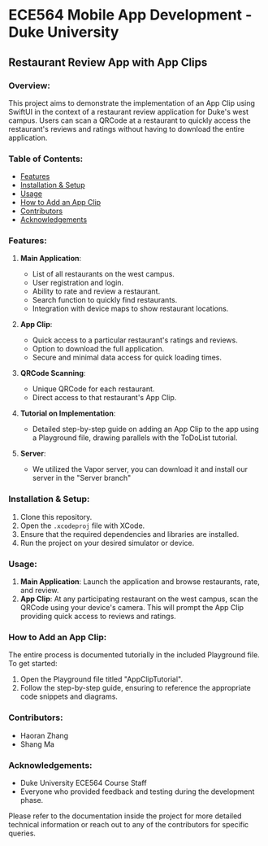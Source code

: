 # ECE564 Mobile App Development - Duke University
## Restaurant Review App with App Clips

### Overview:
This project aims to demonstrate the implementation of an App Clip using SwiftUI in the context of a restaurant review application for Duke's west campus. Users can scan a QRCode at a restaurant to quickly access the restaurant's reviews and ratings without having to download the entire application.

### Table of Contents:
- [Features](#features)
- [Installation & Setup](#installation--setup)
- [Usage](#usage)
- [How to Add an App Clip](#how-to-add-an-app-clip)
- [Contributors](#contributors)
- [Acknowledgements](#acknowledgements)

### Features:

1. **Main Application**:
    - List of all restaurants on the west campus.
    - User registration and login.
    - Ability to rate and review a restaurant.
    - Search function to quickly find restaurants.
    - Integration with device maps to show restaurant locations.

2. **App Clip**:
    - Quick access to a particular restaurant's ratings and reviews.
    - Option to download the full application.
    - Secure and minimal data access for quick loading times.

3. **QRCode Scanning**:
    - Unique QRCode for each restaurant.
    - Direct access to that restaurant's App Clip.

4. **Tutorial on Implementation**:
    - Detailed step-by-step guide on adding an App Clip to the app using a Playground file, drawing parallels with the ToDoList tutorial.

5. **Server**:
    - We utilized the Vapor server, you can download it and install our server in the "Server branch"

### Installation & Setup:
1. Clone this repository.
2. Open the `.xcodeproj` file with XCode.
3. Ensure that the required dependencies and libraries are installed.
4. Run the project on your desired simulator or device.

### Usage:
1. **Main Application**: Launch the application and browse restaurants, rate, and review.
2. **App Clip**: At any participating restaurant on the west campus, scan the QRCode using your device's camera. This will prompt the App Clip providing quick access to reviews and ratings.

### How to Add an App Clip:
The entire process is documented tutorially in the included Playground file. To get started:
1. Open the Playground file titled "AppClipTutorial".
2. Follow the step-by-step guide, ensuring to reference the appropriate code snippets and diagrams.

### Contributors:
- Haoran Zhang
- Shang Ma

### Acknowledgements:
- Duke University ECE564 Course Staff
- Everyone who provided feedback and testing during the development phase.

Please refer to the documentation inside the project for more detailed technical information or reach out to any of the contributors for specific queries.
